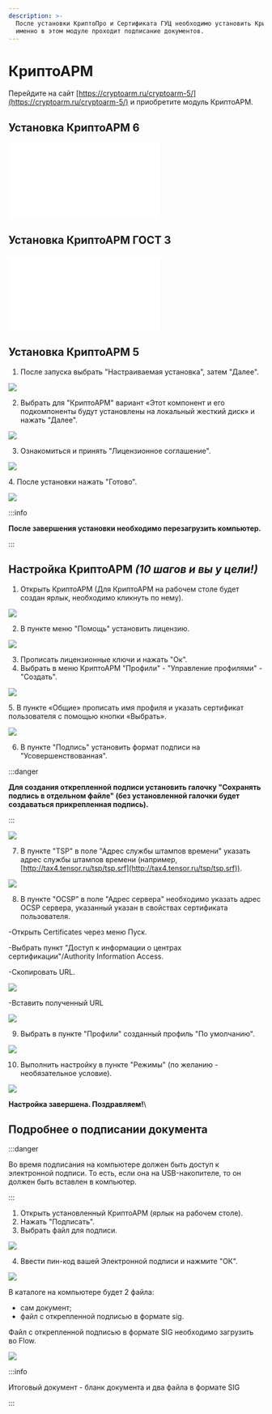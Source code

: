 ```yaml
---
description: >-
  После установки КриптоПро и Сертификата ГУЦ необходимо установить КриптоАРМ,
  именно в этом модуле проходит подписание документов.
---
```


# КриптоАРМ

Перейдите на сайт [https://cryptoarm.ru/cryptoarm-5/](https://cryptoarm.ru/cryptoarm-5/)  и приобретите модуль КриптоАРМ.

## Установка КриптоАРМ 6

![](<../../.gitbook/assets/КриптоАРМ 6.pdf>)

## Установка КриптоАРМ ГОСТ 3

![](<../../.gitbook/assets/КриптоАРМ ГОСТ 3.pdf>)

## Установка КриптоАРМ 5

1. После запуска  выбрать "Настраиваемая установка", затем "Далее".

![](<../../.gitbook/assets/image (109).png>)

2. Выбрать для "КриптоАРМ" вариант «Этот компонент и его подкомпоненты будут установлены на локальный жесткий диск» и нажать "Далее".

![](<../../.gitbook/assets/image (110).png>)

3. Ознакомиться и принять "Лицензионное соглашение".

![](<../../.gitbook/assets/image (111).png>)

4\. После установки нажать "Готово".

![](<../../.gitbook/assets/image (112).png>)

:::info

**После завершения установки необходимо перезагрузить компьютер.**

:::

## Настройка КриптоАРМ _(10 шагов и вы у цели!)_

1. Открыть КриптоАРМ (Для КриптоАРМ на рабочем столе будет создан ярлык, необходимо кликнуть по нему).

![](<../../.gitbook/assets/image (113).png>)

2.  В пункте меню "Помощь" установить лицензию.

![](<../../.gitbook/assets/image (114).png>)

3. Прописать лицензионные ключи и нажать "Ок".
4. Выбрать в меню КриптоАРМ "Профили" - "Управление профилями" -"Создать".

![](<../../.gitbook/assets/image (115).png>)

5\. В пункте «Общие» прописать имя профиля и указать сертификат пользователя с помощью кнопки «Выбрать».

![](<../../.gitbook/assets/image (116).png>)

6. В пункте "Подпись" установить формат подписи на "Усовершенствованная".

:::danger

**Для создания открепленной подписи установить галочку "Сохранять подпись в отдельном файле" (без установленной галочки будет создаваться прикрепленная подпись).**

:::

![](<../../.gitbook/assets/image (117).png>)

7. В пункте "TSP" в поле "Адрес службы штампов времени" указать адрес службы штампов времени (например, [http://tax4.tensor.ru/tsp/tsp.srf](http://tax4.tensor.ru/tsp/tsp.srf)).

![](<../../.gitbook/assets/image (119).png>)

8. В пункте "OCSP" в поле "Адрес сервера" необходимо указать адрес OCSP сервера, указанный указан в свойствах сертификата пользователя.

-Открыть Certificates через меню Пуск.

-Выбрать пункт "Доступ к информации о центрах сертификации"/Authority Information Access.

-Скопировать URL.

![](<../../.gitbook/assets/image (120).png>)

-Вставить полученный URL

![](<../../.gitbook/assets/image (121).png>)

9. Выбрать в пункте "Профили" созданный профиль "По умолчанию".

![](<../../.gitbook/assets/image (123).png>)

10. Выполнить настройку в пункте "Режимы" (по желанию - необязательное условие).

![](<../../.gitbook/assets/image (122).png>)

**Настройка завершена. Поздравляем!**\


## Подробнее о подписании документа

:::danger

Во время подписания на компьютере должен быть доступ к электронной подписи. То есть, если она на USB-накопителе, то он должен быть вставлен в компьютер.

:::

1. Открыть установленный КриптоАРМ (ярлык на рабочем столе).
2. Нажать "Подписать".
3. Выбрать файл для подписи.

![](<../../.gitbook/assets/image (124).png>)

4. Ввести пин-код вашей Электронной подписи и нажмите "ОК".

![](<../../.gitbook/assets/image (125).png>)

В каталоге на компьютере будет 2 файла:

* сам документ;
* файл с открепленной подписью в формате sig.

Файл с открепленной подписью в формате SIG необходимо загрузить во Flow.

![](<../../.gitbook/assets/image (126).png>)

:::info

Итоговый документ - бланк документа и два файла в формате SIG

:::
